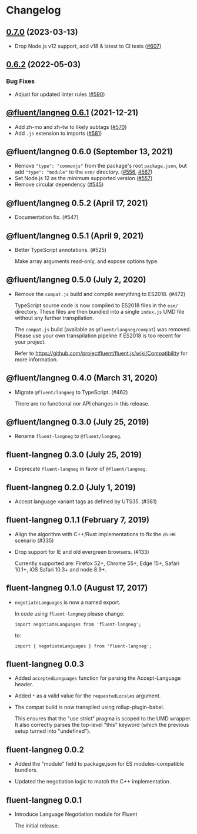 # Changelog

## [0.7.0](https://github.com/projectfluent/fluent.js/compare/@fluent/langneg@0.6.2...@fluent/langneg@0.7.0) (2023-03-13)

- Drop Node.js v12 support, add v18 & latest to CI tests
  ([#607](https://github.com/projectfluent/fluent.js/pull/607))

## [0.6.2](https://github.com/projectfluent/fluent.js/compare/@fluent/langneg@0.6.1...@fluent/langneg@0.6.2) (2022-05-03)

### Bug Fixes

- Adjust for updated linter rules ([#590](https://github.com/projectfluent/fluent.js/pull/590))

## [@fluent/langneg 0.6.1](https://github.com/projectfluent/fluent.js/compare/@fluent/langneg@0.6.0...@fluent/langneg@0.6.1) (2021-12-21)

- Add zh-mo and zh-tw to likely subtags
  ([#570](https://github.com/projectfluent/fluent.js/pull/570))
- Add `.js` extension to imports
  ([#581](https://github.com/projectfluent/fluent.js/pull/581))

## @fluent/langneg 0.6.0 (September 13, 2021)

- Remove `"type": "commonjs"` from the package's root `package.json`, but add
  `"type": "module"` to the `esm/` directory.
  ([#556](https://github.com/projectfluent/fluent.js/pull/556),
  [#567](https://github.com/projectfluent/fluent.js/pull/567))
- Set Node.js 12 as the minimum supported version
  ([#557](https://github.com/projectfluent/fluent.js/pull/557))
- Remove circular dependency
  ([#545](https://github.com/projectfluent/fluent.js/pull/545))

## @fluent/langneg 0.5.2 (April 17, 2021)

- Documentation fix. (#547)

## @fluent/langneg 0.5.1 (April 9, 2021)

- Better TypeScript annotations. (#525)

  Make array arguments read-only, and expose options type.

## @fluent/langneg 0.5.0 (July 2, 2020)

- Remove the `compat.js` build and compile everything to ES2018. (#472)

  TypeScript source code is now compiled to ES2018 files in the `esm/`
  directory. These files are then bundled into a single `index.js` UMD file
  without any further transpilation.

  The `compat.js` build (available as `@fluent/langneg/compat`) was removed.
  Please use your own transpilation pipeline if ES2018 is too recent for
  your project.

  Refer to https://github.com/projectfluent/fluent.js/wiki/Compatibility
  for more information.

## @fluent/langneg 0.4.0 (March 31, 2020)

- Migrate `@fluent/langneg` to TypeScript. (#462)

  There are no functional nor API changes in this release.

## @fluent/langneg 0.3.0 (July 25, 2019)

- Rename `fluent-langneg` to `@fluent/langneg`.

## fluent-langneg 0.3.0 (July 25, 2019)

- Deprecate `fluent-langneg` in favor of `@fluent/langneg`.

## fluent-langneg 0.2.0 (July 1, 2019)

- Accept language variant tags as defined by UTS35. (#381)

## fluent-langneg 0.1.1 (February 7, 2019)

- Align the algorithm with C++/Rust implementations to fix the `zh-HK` scenario (#335)

- Drop support for IE and old evergreen browsers. (#133)

  Currently supported are: Firefox 52+, Chrome 55+, Edge 15+, Safari 10.1+,
  iOS Safari 10.3+ and node 8.9+.

## fluent-langneg 0.1.0 (August 17, 2017)

- `negotiateLanguages` is now a named export.

  In code using `fluent-langneg` please change:

      import negotiateLanguages from 'fluent-langneg';

  to:

      import { negotiateLanguages } from 'fluent-langneg';

## fluent-langneg 0.0.3

- Added `acceptedLanguages` function for parsing the Accept-Language header.

- Added `*` as a valid value for the `requestedLocales` argument.

- The compat build is now transpiled using rollup-plugin-babel.

  This ensures that the "use strict" pragma is scoped to the UMD wrapper. It
  also correctly parses the top-level "this" keyword (which the previous
  setup turned into "undefined").

## fluent-langneg 0.0.2

- Added the "module" field to package.json for ES modules-compatible
  bundlers.

- Updated the negotiation logic to match the C++ implementation.

## fluent-langneg 0.0.1

- Introduce Language Negotiation module for Fluent

  The initial release.
